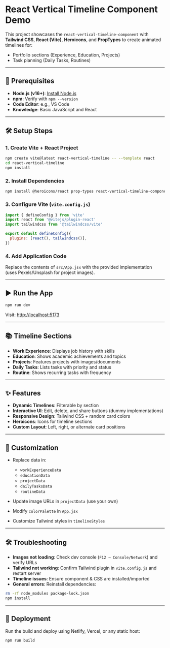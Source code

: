 
# React Vertical Timeline Component Demo

This project showcases the `react-vertical-timeline-component` with **Tailwind CSS**, **React (Vite)**, **Heroicons**, and **PropTypes** to create animated timelines for:

* Portfolio sections (Experience, Education, Projects)
* Task planning (Daily Tasks, Routines)

---

## 🚀 Prerequisites

* **Node.js (v16+)**: [Install Node.js](https://nodejs.org)
* **npm**: Verify with `npm --version`
* **Code Editor**: e.g., VS Code
* **Knowledge**: Basic JavaScript and React

---

## 🛠️ Setup Steps

### 1. Create Vite + React Project

```bash
npm create vite@latest react-vertical-timeline -- --template react
cd react-vertical-timeline
npm install
```

### 2. Install Dependencies

```bash
npm install @heroicons/react prop-types react-vertical-timeline-component tailwindcss @tailwindcss/vite
```

### 3. Configure Vite (`vite.config.js`)

```js
import { defineConfig } from 'vite'
import react from '@vitejs/plugin-react'
import tailwindcss from '@tailwindcss/vite'

export default defineConfig({
  plugins: [react(), tailwindcss()],
})
```

### 4. Add Application Code

Replace the contents of `src/App.jsx` with the provided implementation (uses Pexels/Unsplash for project images).

---

## ▶️ Run the App

```bash
npm run dev
```

Visit: [http://localhost:5173](http://localhost:5173)

---

## 📚 Timeline Sections

* **Work Experience**: Displays job history with skills
* **Education**: Shows academic achievements and topics
* **Projects**: Features projects with images/documents
* **Daily Tasks**: Lists tasks with priority and status
* **Routine**: Shows recurring tasks with frequency

---

## ✨ Features

* **Dynamic Timelines**: Filterable by section
* **Interactive UI**: Edit, delete, and share buttons (dummy implementations)
* **Responsive Design**: Tailwind CSS + random card colors
* **Heroicons**: Icons for timeline sections
* **Custom Layout**: Left, right, or alternate card positions

---

## 🧩 Customization

* Replace data in:

  * `workExperienceData`
  * `educationData`
  * `projectData`
  * `dailyTasksData`
  * `routineData`
* Update image URLs in `projectData` (use your own)
* Modify `colorPalette` in `App.jsx`
* Customize Tailwind styles in `timelineStyles`

---

## 🛠️ Troubleshooting

* **Images not loading**: Check dev console (`F12 → Console/Network`) and verify URLs
* **Tailwind not working**: Confirm Tailwind plugin in `vite.config.js` and restart server
* **Timeline issues**: Ensure component & CSS are installed/imported
* **General errors**: Reinstall dependencies:

```bash
rm -rf node_modules package-lock.json
npm install
```

---

## 🚢 Deployment

Run the build and deploy using Netlify, Vercel, or any static host:

```bash
npm run build
```



